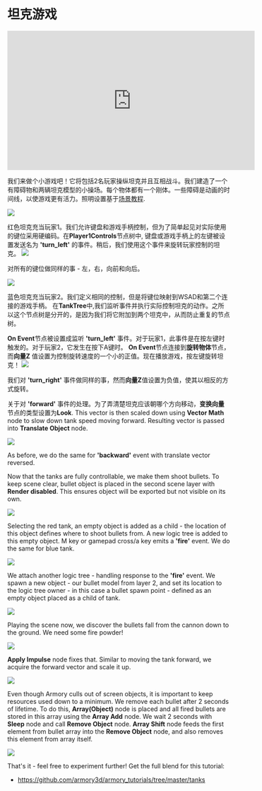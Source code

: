 # 坦克游戏

<iframe width="560" height="315" src="https://www.youtube.com/embed/5b97eR5_fQI?rel=0" frameborder="0" allow="autoplay; encrypted-media" allowfullscreen></iframe>

我们来做个小游戏吧！它将包括2名玩家操纵坦克并且互相战斗。我们建造了一个有障碍物和两辆坦克模型的小操场。每个物体都有一个刚体。一些障碍是动画的时间线，以使游戏更有活力。照明设置基于[场景教程](/getting_started/playground.md).

![](/getting_started/img/tanks/1.jpg)

红色坦克充当玩家1。我们允许键盘和游戏手柄控制，但为了简单起见对实际使用的键位采用硬编码。在**Player1Controls**节点树中, 键盘或游戏手柄上的左键被设置发送名为 **'turn_left'** 的事件。稍后，我们使用这个事件来旋转玩家控制的坦克。
![](/getting_started/img/tanks/2.jpg)

对所有的键位做同样的事 - 左，右，向前和向后。

![](/getting_started/img/tanks/3.jpg)

蓝色坦克充当玩家2。我们定义相同的控制，但是将键位映射到WSAD和第二个连接的游戏手柄。
在**TankTree**中,我们监听事件并执行实际控制坦克的动作。之所以这个节点树是分开的，是因为我们将它附加到两个坦克中，从而防止重复的节点树。

**On Event**节点被设置成监听 **'turn_left'** 事件。对于玩家1，此事件是在按左键时触发的。对于玩家2，它发生在按下A键时。 **On Event**节点连接到**旋转物体**节点，而**向量Z** 值设置为控制旋转速度的一个小的正值。现在播放游戏，按左键旋转坦克！
![](/getting_started/img/tanks/4.jpg)

我们对 **'turn_right'** 事件做同样的事，然而**向量Z**值设置为负值，使其以相反的方式旋转。

关于对 **'forward'** 事件的处理。为了弄清楚坦克应该朝哪个方向移动，**变换向量**节点的类型设置为**Look**. This vector is then scaled down using **Vector Math** node to slow down tank speed moving forward. Resulting vector is passed into **Translate Object** node.

![](/getting_started/img/tanks/5.jpg)

As before, we do the same for **'backward'** event with translate vector reversed.

Now that the tanks are fully controllable, we make them shoot bullets. To keep scene clear, bullet object is placed in the second scene layer with **Render disabled**. This ensures object will be exported but not visible on its own.

![](/getting_started/img/tanks/6.jpg)

Selecting the red tank, an empty object is added as a child - the location of this object defines where to shoot bullets from. A new logic tree is added to this empty object. M key or gamepad cross/a key emits a **'fire'** event. We do the same for blue tank.

![](/getting_started/img/tanks/7.jpg)

We attach another logic tree - handling response to the **'fire'** event. We spawn a new object - our bullet model from layer 2, and set its location to the logic tree owner - in this case a bullet spawn point - defined as an empty object placed as a child of tank.

![](/getting_started/img/tanks/8.jpg)

Playing the scene now, we discover the bullets fall from the cannon down to the ground. We need some fire powder!

![](/getting_started/img/tanks/a.jpg)

**Apply Impulse** node fixes that. Similar to moving the tank forward, we acquire the forward vector and scale it up.

![](/getting_started/img/tanks/9.jpg)

Even though Armory culls out of screen objects, it is important to keep resources used down to a minimum. We remove each bullet after 2 seconds of lifetime. To do this, **Array(Object)** node is placed and all fired bullets are stored in this array using the **Array Add** node. We wait 2 seconds with **Sleep** node and call **Remove Object** node. **Array Shift** node feeds the first element from bullet array into the **Remove Object** node, and also removes this element from array itself.

![](/getting_started/img/tanks/10.jpg)

That's it - feel free to experiment further! Get the full blend for this tutorial:

- https://github.com/armory3d/armory_tutorials/tree/master/tanks
